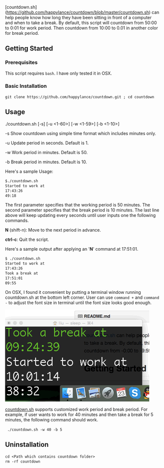 [countdown.sh] (https://github.com/happylance/countdown/blob/master/countdown.sh) can help people know how long they have been sitting in front of a computer and when to take a break.
By default, this script will countdown from 50:00 to 0:01 for work period. Then countdown from 10:00 to 0.01 in another color for break period.

## Getting Started
### Prerequisites
This script requires `bash`. I have only tested it in OSX.
### Basic Installation
`git clone https://github.com/happylance/countdown.git ; cd countdown`

## Usage
./countdown.sh [-s] [-u \<1-60\>] [-w \<1-59\>] [-b \<1-10\>]

-s Show countdown using simple time format which includes minutes only.

-u Update period in seconds. Default is 1.

-w Work period in minutes. Default is 50.

-b Break period in minutes. Default is 10.

Here's a sample Usage:
```
$./countdown.sh
Started to work at
17:43:26
49:18
```
The first parameter specifies that the working period is 50 minutes. The second parameter specifies that the break period is 10 minutes. The last line above will keep updating every seconds until user inputs one the following commands.

**N** (shift-n): Move to the next period in advance.

**ctrl-c**: Quit the script.

Here's a sample output after applying an '**N**' command at 17:51:01.
```
$ ./countdown.sh
Started to work at
17:43:26
Took a break at
17:51:01
09:55
```
On OSX, I found it convenient by putting a terminal window running countdown.sh at the bottom left corner. 
User can use `command +` and `command -` to adjust the font size in terminal until the font size looks good enough.

![screencast](/images/screencast.gif)

[countdown.sh](https://github.com/happylance/countdown/blob/master/countdown.sh) supports customized work period and break period. For example, if user wants to work for 40 minutes and then take a break for 5 minutes, the following command should work.

` ./countdown.sh -w 40 -b 5`

## Uninstallation
```
cd <Path which contains countdown folder>
rm -rf countdown
```

